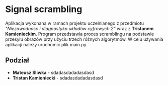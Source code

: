 # Signal scrambling

Aplikacja wykonana w ramach projektu uczelnianego z przedmiotu *"Niezawodnośc i diagnostyka układów cyfrowych 2"* wraz z **Tristanem Kamienieckim**. Program przedstawia proces scramblingu na podstawie przesyłu obrazów przy użyciu trzech różnych algorytmów. W celu używania aplikacji nalezy uruchomić plik main.py. 

## Podział 

- **Mateusz Śliwka** - sdadasdadadasdasd
- **Tristan Kamieniecki** - sdadasdadadasdasd